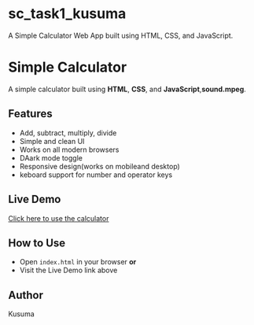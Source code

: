 # sc_task1_kusuma
A Simple Calculator Web App built using HTML, CSS, and JavaScript.
# Simple Calculator

A simple calculator built using **HTML**, **CSS**, and **JavaScript**,**sound.mpeg**.

## Features
- Add, subtract, multiply, divide
- Simple and clean UI
- Works on all modern browsers
- DAark mode toggle
- Responsive design(works on mobileand desktop)
- keboard support for number and operator keys

## Live Demo
[Click here to use the calculator](https://kus-44.github.io/sc_task1_kusuma/)

## How to Use
- Open `index.html` in your browser **or**
- Visit the Live Demo link above

## Author
Kusuma
